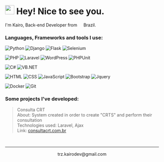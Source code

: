 <h1><img src="https://emojis.slackmojis.com/emojis/images/1643515649/16721/hands_up.gif?1643515649" width="30"/> Hey! Nice to see you.</h1>


<p>I'm Kairo, Back-end Developer from <img src="https://emojis.slackmojis.com/emojis/images/1643514916/9339/brazil.png?1643514916" width="13"/> Brazil.</p>
<h3>Languages, Frameworks and tools I use:</h3>
<p>
  <img alt="Python" src="https://img.shields.io/badge/-Python-DD0031?style=flat-square&logo=python&logoColor=white" />
  <img alt="Django" src="https://img.shields.io/badge/-Django-blue?style=flat-square&logo=django&logoColor=white" />
  <img alt="Flask" src="https://img.shields.io/badge/-Flask-blue?style=flat-square&logo=flask&logoColor=white" />
  <img alt="Selenium" src="https://img.shields.io/badge/-Selenium-blue?style=flat-square&logo=selenium&logoColor=white" />
</p>
<p>
  <img alt="PHP" src="https://img.shields.io/badge/-PHP-DD0031?style=flat-square&logo=php&logoColor=white" />
  <img alt="Laravel" src="https://img.shields.io/badge/-Laravel-blue?style=flat-square&logo=laravel&logoColor=white" />
  <img alt="WordPress" src="https://img.shields.io/badge/-Wordpress-blue?style=flat-square&logo=wordpress&logoColor=white" />
  <img alt="PHPUnit" src="https://img.shields.io/badge/-Codeigniter-blue?style=flat-square&logo=codeigniter&logoColor=white" />
</p>
<p>
  <img alt="C#" src="https://img.shields.io/badge/-CSHARP-DD0031?style=flat-square&logo=csharp&logoColor=white" />
  <img alt="VB.NET" src="https://img.shields.io/badge/-VB.NET-DD0031?style=flat-square&logo=vbnet&logoColor=white" />
</p>
<p>
  <img alt="HTML" src="https://img.shields.io/badge/-HTML5-yellowgreen?style=flat-square&logo=html5&logoColor=white" />
  <img alt="CSS" src="https://img.shields.io/badge/-CSS-yellowgreen?style=flat-square&logo=css3&logoColor=white" />
  <img alt="JavaScript" src="https://img.shields.io/badge/-JavaScript-yellowgreen?style=flat-square&logo=javascript&logoColor=white" />
  <img alt="Bootstrap" src="https://img.shields.io/badge/-Bootstrap-yellowgreen?style=flat-square&logo=bootstrap&logoColor=white" />
  <img alt="Jquery" src="https://img.shields.io/badge/-Jquery-yellowgreen?style=flat-square&logo=jquery&logoColor=white" />
</p>
<p>
  <img alt="Docker" src="https://img.shields.io/badge/-Docker-blue?style=flat-square&logo=docker&logoColor=white" />
  <img alt="Git" src="https://img.shields.io/badge/-Git-blue?style=flat-square&logo=git&logoColor=white" />
</p>
<h3>Some projects I've developed:</h3>

> Consulta CRT <br>
About: System created in order to create "CRTS" and perform their consultation <br>
Technologies used: Laravel, Ajax <br> 
Link: <a href="https://consultacrt.com.br" target="_blank">consultacrt.com.br</a> 
<br>

------------
<p align="center">trz.kairodev@gmail.com
</p>

